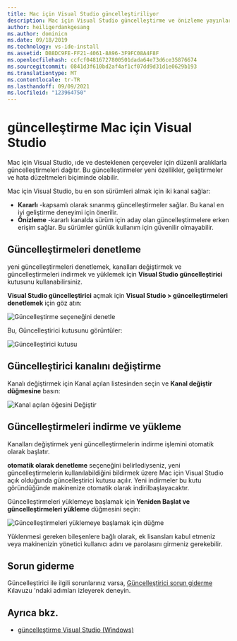 ```yaml
---
title: Mac için Visual Studio güncelleştiriliyor
description: Mac için Visual Studio güncelleştirme ve önizleme yayınlarına erişme yönergeleri.
author: heiligerdankgesang
ms.author: dominicn
ms.date: 09/18/2019
ms.technology: vs-ide-install
ms.assetid: DB8DC9FE-FF21-4061-8A96-3F9FC08A4F8F
ms.openlocfilehash: ccfcf04816727800501dada64e73d6ce35876674
ms.sourcegitcommit: 0841d3f610bd2af4af1cf07dd9d31d1e0629b193
ms.translationtype: MT
ms.contentlocale: tr-TR
ms.lasthandoff: 09/09/2021
ms.locfileid: "123964750"
---
```

# <a name="update-visual-studio-for-mac"></a>güncelleştirme Mac için Visual Studio

Mac için Visual Studio, ıde ve desteklenen çerçeveler için düzenli aralıklarla güncelleştirmeleri dağıtır. Bu güncelleştirmeler yeni özellikler, geliştirmeler ve hata düzeltmeleri biçiminde olabilir.

Mac için Visual Studio, bu en son sürümleri almak için iki kanal sağlar:

* **Kararlı** -kapsamlı olarak sınanmış güncelleştirmeler sağlar. Bu kanal en iyi geliştirme deneyimi için önerilir.
* **Önizleme** -kararlı kanalda sürüm için aday olan güncelleştirmelere erken erişim sağlar. Bu sürümler günlük kullanım için güvenilir olmayabilir.

## <a name="checking-for-updates"></a>Güncelleştirmeleri denetleme

yeni güncelleştirmeleri denetlemek, kanalları değiştirmek ve güncelleştirmeleri indirmek ve yüklemek için **Visual Studio güncelleştirici** kutusunu kullanabilirsiniz.

**Visual Studio güncelleştirici** açmak için **Visual Studio > güncelleştirmeleri denetlemek** için göz atın:

![Güncelleştirme seçeneğini denetle](media/update-image1.png)

Bu, Güncelleştirici kutusunu görüntüler:

![Güncelleştirici kutusu](media/update-image2.png)

## <a name="changing-the-updater-channel"></a>Güncelleştirici kanalını değiştirme

Kanalı değiştirmek için Kanal açılan listesinden seçin ve **Kanal değiştir düğmesine** basın:

![Kanal açılan öğesini Değiştir](media/update-image3.png)

## <a name="downloading-and-installing-updates"></a>Güncelleştirmeleri indirme ve yükleme

Kanalları değiştirmek yeni güncelleştirmelerin indirme işlemini otomatik olarak başlatır.

**otomatik olarak denetleme** seçeneğini belirlediyseniz, yeni güncelleştirmelerin kullanılabildiğini bildirmek üzere Mac için Visual Studio açık olduğunda güncelleştirici kutusu açılır. Yeni indirmeler bu kutu göründüğünde makinenize otomatik olarak indirilbaşlayacaktır.

Güncelleştirmeleri yüklemeye başlamak için **Yeniden Başlat ve güncelleştirmeleri yükleme** düğmesini seçin:

![Güncelleştirmeleri yüklemeye başlamak için düğme](media/update-image4.png)

Yüklenmesi gereken bileşenlere bağlı olarak, ek lisansları kabul etmeniz veya makinenizin yönetici kullanıcı adını ve parolasını girmeniz gerekebilir.

## <a name="troubleshooting"></a>Sorun giderme

Güncelleştirici ile ilgili sorunlarınız varsa, [Güncelleştirici sorun giderme](updater-troubleshooting.md) Kılavuzu 'ndaki adımları izleyerek deneyin.

## <a name="see-also"></a>Ayrıca bkz.

- [güncelleştirme Visual Studio (Windows)](/visualstudio/install/update-visual-studio)
